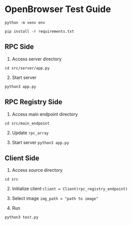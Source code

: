# OpenBrowser Test Guide

`python -m venv env`

`pip install -r requirements.txt`

## RPC Side
1. Access server directory

`cd src/server/app.py`

2. Start server

`python3 app.py`


## RPC Registry Side
1. Access main endpoint directory

`cd src/main_endpoint`

2. Update `rpc_array`

3. Start server
`python3 app.py`

## Client Side
1. Access source directory

`cd src`

2. Initialize client `client = Client(rpc_registry_endpoint)`

3. Select image `img_path = "path to image"`

4. Run

`python3 test.py`